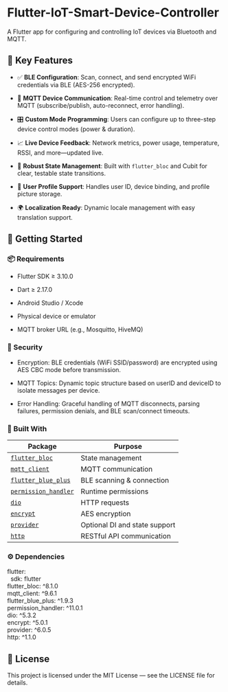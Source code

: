 # Flutter-IoT-Smart-Device-Controller

A Flutter app for configuring and controlling IoT devices via Bluetooth and MQTT.

## 🎯 Key Features

- ✅ **BLE Configuration**: Scan, connect, and send encrypted WiFi credentials via BLE (AES-256 encrypted).
  
- 📡 **MQTT Device Communication**: Real-time control and telemetry over MQTT (subscribe/publish, auto-reconnect, error handling).
  
- 🎛️ **Custom Mode Programming**: Users can configure up to three-step device control modes (power & duration).
  
- 📈 **Live Device Feedback**: Network metrics, power usage, temperature, RSSI, and more—updated live.
  
- 🧠 **Robust State Management**: Built with `flutter_bloc` and Cubit for clear, testable state transitions.
  
- 📸 **User Profile Support**: Handles user ID, device binding, and profile picture storage.
  
- 🌍 **Localization Ready**: Dynamic locale management with easy translation support.
  

## 🚀 Getting Started

### 📦 Requirements

- Flutter SDK ≥ 3.10.0
  
- Dart ≥ 2.17.0

- Android Studio / Xcode

- Physical device or emulator

- MQTT broker URL (e.g., Mosquitto, HiveMQ)

### 🔐 Security

- Encryption: BLE credentials (WiFi SSID/password) are encrypted using AES CBC mode before transmission.

- MQTT Topics: Dynamic topic structure based on userID and deviceID to isolate messages per device.

- Error Handling: Graceful handling of MQTT disconnects, parsing failures, permission denials, and BLE scan/connect timeouts.

### 🧩 Built With

| Package                                                             | Purpose                       |
| ------------------------------------------------------------------- | ----------------------------- |
| [`flutter_bloc`](https://pub.dev/packages/flutter_bloc)             | State management              |
| [`mqtt_client`](https://pub.dev/packages/mqtt_client)               | MQTT communication            |
| [`flutter_blue_plus`](https://pub.dev/packages/flutter_blue_plus)   | BLE scanning & connection     |
| [`permission_handler`](https://pub.dev/packages/permission_handler) | Runtime permissions           |
| [`dio`](https://pub.dev/packages/dio)                               | HTTP requests                 |
| [`encrypt`](https://pub.dev/packages/encrypt)                       | AES encryption                |
| [`provider`](https://pub.dev/packages/provider)                     | Optional DI and state support |
| [`http`](https://pub.dev/packages/http)                             | RESTful API communication     |

### ⚙️ Dependencies

  flutter:<br>
    &nbsp;&nbsp;sdk: flutter<br>
  flutter_bloc: ^8.1.0<br>
  mqtt_client: ^9.6.1<br>
  flutter_blue_plus: ^1.9.3<br>
  permission_handler: ^11.0.1<br>
  dio: ^5.3.2<br>
  encrypt: ^5.0.1<br>
  provider: ^6.0.5<br>
  http: ^1.1.0<br>


## 📃 License

This project is licensed under the MIT License — see the LICENSE file for details.
